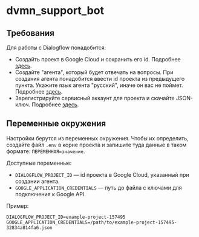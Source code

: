 # dvmn_support_bot

## Требования

Для работы с Dialogflow понадобится:

- Создайть проект в Google Cloud и сохранить его id. Подробнее [здесь](https://cloud.google.com/dialogflow/es/docs/quick/setup#project).
- Создайте "агента", который будет отвечать на вопросы. При создания агента понадобится ввести id проекта из предыдущего пункта. Укажите язык агента "русский", иначе он вас не поймет. Подробнее [здесь](https://cloud.google.com/dialogflow/es/docs/quick/build-agent).
- Зарегистрируйте сервисный аккаунт для проекта и скачайте JSON-ключ. Подробнее [здесь](https://cloud.google.com/docs/authentication/getting-started).

## Переменные окружения

Настройки берутся из переменных окружения. Чтобы их определить, создайте файл `.env` в корне проекта и запишите туда данные в таком формате: `ПЕРЕМЕННАЯ=значение`.

Доступные переменные:

- `DIALOGFLOW_PROJECT_ID` — id проекта в Google Cloud, указанный при создании агента.
- `GOOGLE_APPLICATION_CREDENTIALS` — путь до файла с ключами для подключения к Google API.

Пример:

```env
DIALOGFLOW_PROJECT_ID=example-project-157495
GOOGLE_APPLICATION_CREDENTIALS=/path/to/example-project-157495-32834a814fa6.json
```
